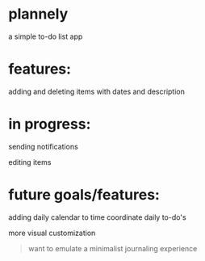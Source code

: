 # plannely

a simple to-do list app

# features: 

adding and deleting items with dates and description 

# in progress:

sending notifications

editing items

# future goals/features:

adding daily calendar to time coordinate daily to-do's

more visual customization

> want to emulate a minimalist journaling experience
